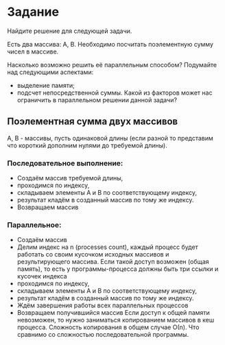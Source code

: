 # Задание
Найдите решение для следующей задачи.

Есть два массива: A, B. Необходимо посчитать поэлементную сумму чисел в массиве.

Насколько возможно решить её параллельным способом? Подумайте над следующими аспектами:
* выделение памяти;
* подсчет непосредственной суммы.
Какой из факторов может нас ограничить в параллельном решении данной задачи?

## Поэлементная сумма двух массивов
А, В - массивы, пусть одинаковой длины (если разной то представим что короткий дополним нулями до требуемой длины).
### Последовательное выполнение:
* Создаём массив требуемой длины, 
* проходимся по индексу, 
* складываем элементы А и В по соответствующему индексу, 
* результат кладём в созданный массив по тому же индексу. 
* Возвращаем массив
### Параллельное:
* Создаём массив
* Делим индекс на n (processes count), каждый процесс будет работать со своим кусочком исходных массивов и результирующего массива. 
  Если такой доступ возможен (общая память), то есть у программы-процесса должны быть три ссылки и кусочек индекса
* проходимся по индексу, 
* складываем элементы А и В по соответствующему индексу, 
* результат кладём в созданный массив по тому же индексу.
* Ждём завершения работы всех параллельных процессов
* Возвращаем получившийся массив
Если доступ к общей памяти невозможен, то нужно заниматься копированием массивов в кеш процесса. Сложность копирования в общем случае О(n). 
Что сравнимо со сложностью последовательной программы.
